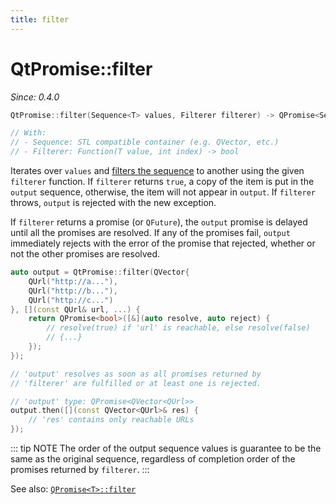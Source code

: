 ```yaml
---
title: filter
---
```


# QtPromise::filter

*Since: 0.4.0*

```cpp
QtPromise::filter(Sequence<T> values, Filterer filterer) -> QPromise<Sequence<T>>

// With:
// - Sequence: STL compatible container (e.g. QVector, etc.)
// - Filterer: Function(T value, int index) -> bool
```

Iterates over `values` and [filters the sequence](https://en.wikipedia.org/wiki/Filter_%28higher-order_function%29) to another using the given `filterer` function. If `filterer` returns `true`, a copy of the item is put in the `output` sequence, otherwise, the item will not appear in `output`. If `filterer` throws, `output` is rejected with the new exception.

If `filterer` returns a promise (or `QFuture`), the `output` promise is delayed until all the promises are resolved. If any of the promises fail, `output` immediately rejects with the error of the promise that rejected, whether or not the other promises are resolved.

```cpp
auto output = QtPromise::filter(QVector{
    QUrl("http://a..."),
    QUrl("http://b..."),
    QUrl("http://c...")
}, [](const QUrl& url, ...) {
    return QPromise<bool>([&](auto resolve, auto reject) {
        // resolve(true) if 'url' is reachable, else resolve(false)
        // {...}
    });
});

// 'output' resolves as soon as all promises returned by
// 'filterer' are fulfilled or at least one is rejected.

// 'output' type: QPromise<QVector<QUrl>>
output.then([](const QVector<QUrl>& res) {
    // 'res' contains only reachable URLs
});
```

::: tip NOTE
The order of the output sequence values is guarantee to be the same as the original sequence, regardless of completion order of the promises returned by `filterer`.
:::

See also: [`QPromise<T>::filter`](../qpromise/filter.md)

